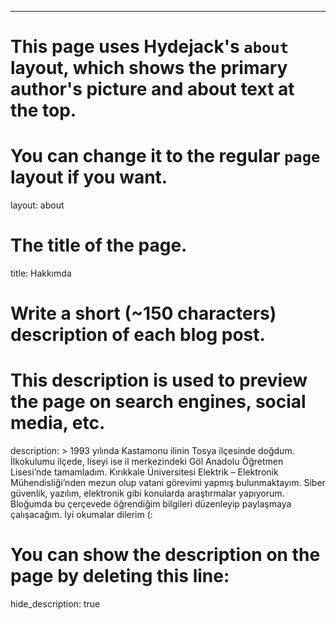 ---
# This page uses Hydejack's `about` layout, which shows the primary author's picture and about text at the top.
# You can change it to the regular `page` layout if you want.
layout: about

# The title of the page.
title: Hakkımda

# Write a short (~150 characters) description of each blog post.
# This description is used to preview the page on search engines, social media, etc.
description: >
  1993 yılında Kastamonu ilinin Tosya ilçesinde doğdum.
  İlkokulumu ilçede, liseyi ise il merkezindeki Göl Anadolu Öğretmen Lisesi’nde tamamladım.
  Kırıkkale Üniversitesi Elektrik – Elektronik Mühendisliği’nden mezun olup vatani görevimi yapmış bulunmaktayım.
  Siber güvenlik, yazılım, elektronik gibi konularda araştırmalar yapıyorum. Bloğumda bu çerçevede öğrendiğim bilgileri düzenleyip paylaşmaya çalışacağım.
  İyi okumalar dilerim (:
  
# You can show the description on the page by deleting this line:
hide_description: true